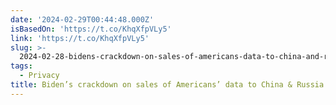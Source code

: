 ```yaml
---
date: '2024-02-29T00:44:48.000Z'
isBasedOn: 'https://t.co/KhqXfpVLy5'
link: 'https://t.co/KhqXfpVLy5'
slug: >-
  2024-02-28-bidens-crackdown-on-sales-of-americans-data-to-china-and-russia-reverberate
tags:
  - Privacy
title: Biden’s crackdown on sales of Americans’ data to China & Russia reverberate
---
```


